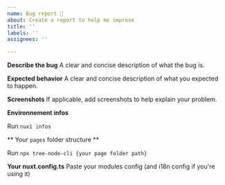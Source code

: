 ```yaml
---
name: Bug report 🐞
about: Create a report to help me improve
title: ''
labels: ''
assignees: ''

---
```


**Describe the bug**
A clear and concise description of what the bug is.

**Expected behavior**
A clear and concise description of what you expected to happen.

**Screenshots**
If applicable, add screenshots to help explain your problem.

**Environnement infos**

Run `nuxi infos`

** Your `pages` folder structure **

Run `npx tree-node-cli {your page folder path}`

**Your nuxt.config.ts**
Paste your modules config (and i18n config if you're using it)
